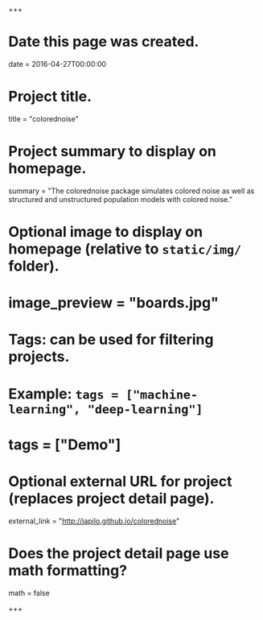 +++
# Date this page was created.
date = 2016-04-27T00:00:00

# Project title.
title = "colorednoise"

# Project summary to display on homepage.
summary = "The colorednoise package simulates colored noise as well as structured and unstructured population models with colored noise."

# Optional image to display on homepage (relative to `static/img/` folder).
# image_preview = "boards.jpg"

# Tags: can be used for filtering projects.
# Example: `tags = ["machine-learning", "deep-learning"]`
# tags = ["Demo"]

# Optional external URL for project (replaces project detail page).
external_link = "http://japilo.github.io/colorednoise"

# Does the project detail page use math formatting?
math = false

+++

